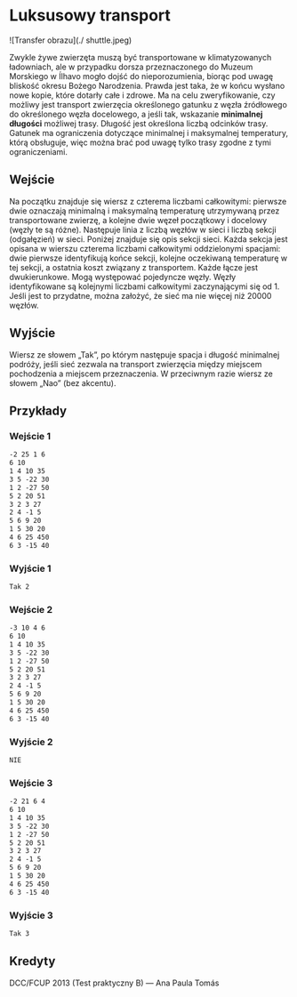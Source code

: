 Luksusowy transport
==================

![Transfer obrazu](./ shuttle.jpeg)


Zwykle żywe zwierzęta muszą być transportowane w klimatyzowanych ładowniach, ale w przypadku dorsza przeznaczonego do Muzeum Morskiego w Ílhavo mogło dojść do nieporozumienia, biorąc pod uwagę bliskość okresu Bożego Narodzenia. Prawda jest taka, że ​​w końcu wysłano nowe kopie, które dotarły całe i zdrowe. Ma na celu zweryfikowanie, czy możliwy jest transport zwierzęcia określonego gatunku z węzła źródłowego do określonego węzła docelowego, a jeśli tak, wskazanie **minimalnej długości** możliwej trasy. Długość jest określona liczbą odcinków trasy. Gatunek ma ograniczenia dotyczące minimalnej i maksymalnej temperatury, którą obsługuje, więc można brać pod uwagę tylko trasy zgodne z tymi ograniczeniami.

  

Wejście
-----

Na początku znajduje się wiersz z czterema liczbami całkowitymi: pierwsze dwie oznaczają minimalną i maksymalną temperaturę utrzymywaną przez transportowane zwierzę, a kolejne dwie węzeł początkowy i docelowy (węzły te są różne). Następuje linia z liczbą węzłów w sieci i liczbą sekcji (odgałęzień) w sieci. Poniżej znajduje się opis sekcji sieci. Każda sekcja jest opisana w wierszu czterema liczbami całkowitymi oddzielonymi spacjami: dwie pierwsze identyfikują końce sekcji, kolejne oczekiwaną temperaturę w tej sekcji, a ostatnia koszt związany z transportem. Każde łącze jest dwukierunkowe. Mogą występować pojedyncze węzły. Węzły identyfikowane są kolejnymi liczbami całkowitymi zaczynającymi się od 1. Jeśli jest to przydatne, można założyć, że sieć ma nie więcej niż 20000 węzłów.
  

Wyjście
------

Wiersz ze słowem „Tak”, po którym następuje spacja i długość minimalnej podróży, jeśli sieć zezwala na transport zwierzęcia między miejscem pochodzenia a miejscem przeznaczenia. W przeciwnym razie wiersz ze słowem „Nao” (bez akcentu).


Przykłady
--------

### Wejście 1

```txt
-2 25 1 6
6 10
1 4 10 35
3 5 -22 30
1 2 -27 50
5 2 20 51
3 2 3 27
2 4 -1 5
5 6 9 20
1 5 30 20
4 6 25 450
6 3 -15 40
```

### Wyjście 1

```txt
Tak 2
```

### Wejście 2

```txt
-3 10 4 6
6 10
1 4 10 35
3 5 -22 30
1 2 -27 50
5 2 20 51
3 2 3 27
2 4 -1 5
5 6 9 20
1 5 30 20
4 6 25 450
6 3 -15 40
```

### Wyjście 2

```txt
NIE
```

### Wejście 3

```txt
-2 21 6 4
6 10
1 4 10 35
3 5 -22 30
1 2 -27 50
5 2 20 51
3 2 3 27
2 4 -1 5
5 6 9 20
1 5 30 20
4 6 25 450
6 3 -15 40
```

### Wyjście 3

```txt
Tak 3
```
  
Kredyty
--------

DCC/FCUP 2013 (Test praktyczny B) — Ana Paula Tomás